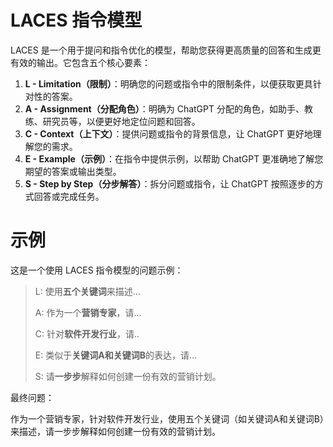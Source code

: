 # LACES 指令模型

LACES 是一个用于提问和指令优化的模型，帮助您获得更高质量的回答和生成更有效的输出。它包含五个核心要素：

1. **L - Limitation（限制）**：明确您的问题或指令中的限制条件，以便获取更具针对性的答案。
2. **A - Assignment（分配角色）**：明确为 ChatGPT 分配的角色，如助手、教练、研究员等，以便更好地定位问题和回答。
3. **C - Context（上下文）**：提供问题或指令的背景信息，让 ChatGPT 更好地理解您的需求。
4. **E - Example（示例）**：在指令中提供示例，以帮助 ChatGPT 更准确地了解您期望的答案或输出类型。
5. **S - Step by Step（分步解答）**：拆分问题或指令，让 ChatGPT 按照逐步的方式回答或完成任务。

# 示例

这是一个使用 LACES 指令模型的问题示例：

> L: 使用**五个关键词**来描述...
>    
> A: 作为一个**营销专家**，请...
>    
> C: 针对**软件开发行业**，请..
> 
> E: 类似于**关键词A和关键词B**的表达，请...
> 
> S: 请**一步步**解释如何创建一份有效的营销计划。

最终问题：

作为一个营销专家，针对软件开发行业，使用五个关键词（如关键词A和关键词B）来描述，请一步步解释如何创建一份有效的营销计划。

